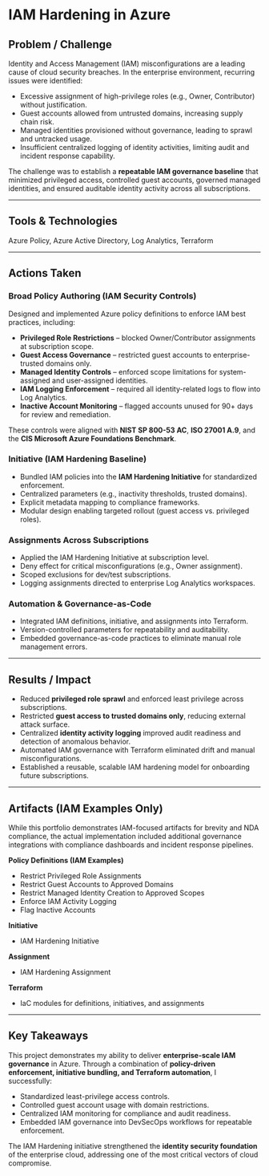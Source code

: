 # IAM Hardening in Azure

## Problem / Challenge

Identity and Access Management (IAM) misconfigurations are a leading cause of cloud security breaches. In the enterprise environment, recurring issues were identified:

* Excessive assignment of high-privilege roles (e.g., Owner, Contributor) without justification.
* Guest accounts allowed from untrusted domains, increasing supply chain risk.
* Managed identities provisioned without governance, leading to sprawl and untracked usage.
* Insufficient centralized logging of identity activities, limiting audit and incident response capability.

The challenge was to establish a **repeatable IAM governance baseline** that minimized privileged access, controlled guest accounts, governed managed identities, and ensured auditable identity activity across all subscriptions.

---

## Tools & Technologies
Azure Policy, Azure Active Directory, Log Analytics, Terraform

---

## Actions Taken

### Broad Policy Authoring (IAM Security Controls)

Designed and implemented Azure policy definitions to enforce IAM best practices, including:

* **Privileged Role Restrictions** – blocked Owner/Contributor assignments at subscription scope.
* **Guest Access Governance** – restricted guest accounts to enterprise-trusted domains only.
* **Managed Identity Controls** – enforced scope limitations for system-assigned and user-assigned identities.
* **IAM Logging Enforcement** – required all identity-related logs to flow into Log Analytics.
* **Inactive Account Monitoring** – flagged accounts unused for 90+ days for review and remediation.

These controls were aligned with **NIST SP 800-53 AC**, **ISO 27001 A.9**, and the **CIS Microsoft Azure Foundations Benchmark**.

### Initiative (IAM Hardening Baseline)

* Bundled IAM policies into the **IAM Hardening Initiative** for standardized enforcement.
* Centralized parameters (e.g., inactivity thresholds, trusted domains).
* Explicit metadata mapping to compliance frameworks.
* Modular design enabling targeted rollout (guest access vs. privileged roles).

### Assignments Across Subscriptions

* Applied the IAM Hardening Initiative at subscription level.
* Deny effect for critical misconfigurations (e.g., Owner assignment).
* Scoped exclusions for dev/test subscriptions.
* Logging assignments directed to enterprise Log Analytics workspaces.

### Automation & Governance-as-Code

* Integrated IAM definitions, initiative, and assignments into Terraform.
* Version-controlled parameters for repeatability and auditability.
* Embedded governance-as-code practices to eliminate manual role management errors.

---

## Results / Impact

* Reduced **privileged role sprawl** and enforced least privilege across subscriptions.
* Restricted **guest access to trusted domains only**, reducing external attack surface.
* Centralized **identity activity logging** improved audit readiness and detection of anomalous behavior.
* Automated IAM governance with Terraform eliminated drift and manual misconfigurations.
* Established a reusable, scalable IAM hardening model for onboarding future subscriptions.

---

## Artifacts (IAM Examples Only)

While this portfolio demonstrates IAM-focused artifacts for brevity and NDA compliance, the actual implementation included additional governance integrations with compliance dashboards and incident response pipelines.

**Policy Definitions (IAM Examples)**

* Restrict Privileged Role Assignments
* Restrict Guest Accounts to Approved Domains
* Restrict Managed Identity Creation to Approved Scopes
* Enforce IAM Activity Logging
* Flag Inactive Accounts

**Initiative**

* IAM Hardening Initiative

**Assignment**

* IAM Hardening Assignment

**Terraform**

* IaC modules for definitions, initiatives, and assignments

---

## Key Takeaways

This project demonstrates my ability to deliver **enterprise-scale IAM governance** in Azure. Through a combination of **policy-driven enforcement, initiative bundling, and Terraform automation**, I successfully:

* Standardized least-privilege access controls.
* Controlled guest account usage with domain restrictions.
* Centralized IAM monitoring for compliance and audit readiness.
* Embedded IAM governance into DevSecOps workflows for repeatable enforcement.

The IAM Hardening initiative strengthened the **identity security foundation** of the enterprise cloud, addressing one of the most critical vectors of cloud compromise.

